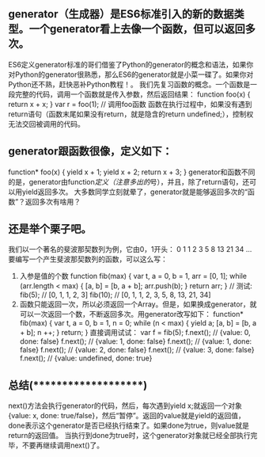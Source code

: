 ## generator（生成器）是ES6标准引入的新的数据类型。一个generator看上去像一个函数，但可以返回多次。
ES6定义generator标准的哥们借鉴了Python的generator的概念和语法，如果你对Python的generator很熟悉，那么ES6的generator就是小菜一碟了。如果你对Python还不熟，赶快恶补Python教程！。
我们先复习函数的概念。一个函数是一段完整的代码，调用一个函数就是传入参数，然后返回结果：
function foo(x) {
    return x + x;
}
var r = foo(1); // 调用foo函数
函数在执行过程中，如果没有遇到return语句（函数末尾如果没有return，就是隐含的return undefined;），控制权无法交回被调用的代码。

## generator跟函数很像，定义如下：
function* foo(x) {
    yield x + 1;
    yield x + 2;
    return x + 3;
}
generator和函数不同的是，generator由function*定义（注意多出的*号），并且，除了return语句，还可以用yield返回多次。
大多数同学立刻就晕了，generator就是能够返回多次的“函数”？返回多次有啥用？

## 还是举个栗子吧。
我们以一个著名的斐波那契数列为例，它由0，1开头：
0 1 1 2 3 5 8 13 21 34 ...
要编写一个产生斐波那契数列的函数，可以这么写：
1. 入参是值的个数
function fib(max) {
    var
        t,
        a = 0,
        b = 1,
        arr = [0, 1];
    while (arr.length < max) {
        [a, b] = [b, a + b];
        arr.push(b);
    }
    return arr;
}
// 测试:
fib(5); // [0, 1, 1, 2, 3]
fib(10); // [0, 1, 1, 2, 3, 5, 8, 13, 21, 34]
2. 函数只能返回一次，所以必须返回一个Array。但是，如果换成generator，就可以一次返回一个数，不断返回多次。用generator改写如下：
function* fib(max) {
    var
        t,
        a = 0,
        b = 1,
        n = 0;
    while (n < max) {
        yield a;
        [a, b] = [b, a + b];
        n ++;
    }
    return;
}
直接调用试试：
var f = fib(5);
f.next(); // {value: 0, done: false}
f.next(); // {value: 1, done: false}
f.next(); // {value: 1, done: false}
f.next(); // {value: 2, done: false}
f.next(); // {value: 3, done: false}
f.next(); // {value: undefined, done: true}
## 总结(*******************)
next()方法会执行generator的代码，然后，每次遇到yield x;就返回一个对象{value: x, done: true/false}，然后“暂停”。返回的value就是yield的返回值，done表示这个generator是否已经执行结束了。如果done为true，则value就是return的返回值。
当执行到done为true时，这个generator对象就已经全部执行完毕，不要再继续调用next()了。

